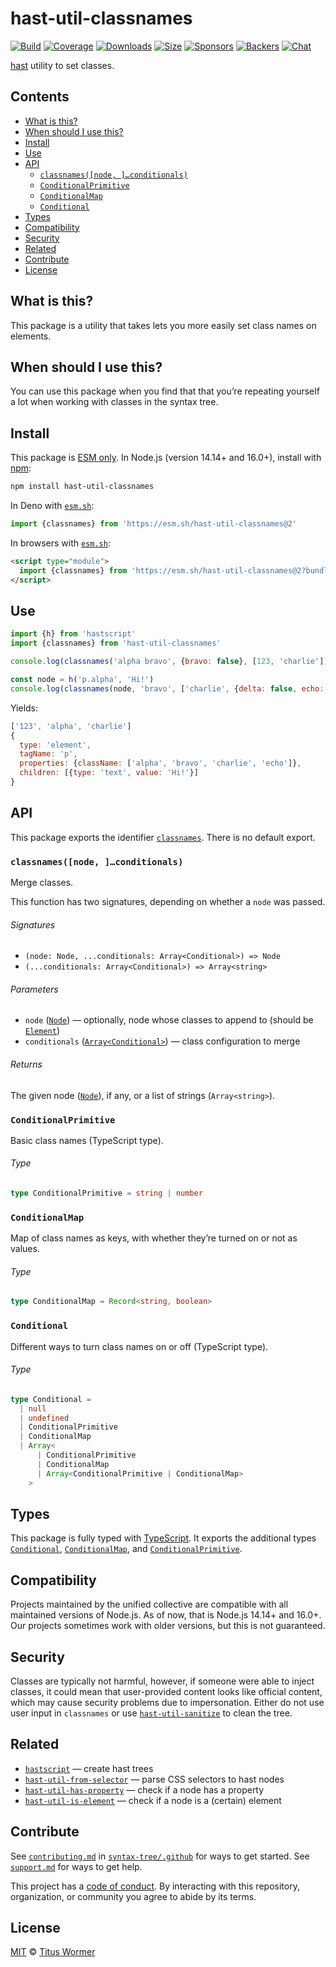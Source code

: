 # hast-util-classnames

[![Build][build-badge]][build]
[![Coverage][coverage-badge]][coverage]
[![Downloads][downloads-badge]][downloads]
[![Size][size-badge]][size]
[![Sponsors][sponsors-badge]][collective]
[![Backers][backers-badge]][collective]
[![Chat][chat-badge]][chat]

[hast][] utility to set classes.

## Contents

*   [What is this?](#what-is-this)
*   [When should I use this?](#when-should-i-use-this)
*   [Install](#install)
*   [Use](#use)
*   [API](#api)
    *   [`classnames([node, ]…conditionals)`](#classnamesnode-conditionals)
    *   [`ConditionalPrimitive`](#conditionalprimitive)
    *   [`ConditionalMap`](#conditionalmap)
    *   [`Conditional`](#conditional)
*   [Types](#types)
*   [Compatibility](#compatibility)
*   [Security](#security)
*   [Related](#related)
*   [Contribute](#contribute)
*   [License](#license)

## What is this?

This package is a utility that takes lets you more easily set class names on
elements.

## When should I use this?

You can use this package when you find that that you’re repeating yourself
a lot when working with classes in the syntax tree.

## Install

This package is [ESM only][esm].
In Node.js (version 14.14+ and 16.0+), install with [npm][]:

```sh
npm install hast-util-classnames
```

In Deno with [`esm.sh`][esmsh]:

```js
import {classnames} from 'https://esm.sh/hast-util-classnames@2'
```

In browsers with [`esm.sh`][esmsh]:

```html
<script type="module">
  import {classnames} from 'https://esm.sh/hast-util-classnames@2?bundle'
</script>
```

## Use

```js
import {h} from 'hastscript'
import {classnames} from 'hast-util-classnames'

console.log(classnames('alpha bravo', {bravo: false}, [123, 'charlie']))

const node = h('p.alpha', 'Hi!')
console.log(classnames(node, 'bravo', ['charlie', {delta: false, echo: 1}]))
```

Yields:

```js
['123', 'alpha', 'charlie']
{
  type: 'element',
  tagName: 'p',
  properties: {className: ['alpha', 'bravo', 'charlie', 'echo']},
  children: [{type: 'text', value: 'Hi!'}]
}
```

## API

This package exports the identifier [`classnames`][classnames].
There is no default export.

### `classnames([node, ]…conditionals)`

Merge classes.

This function has two signatures, depending on whether a `node` was passed.

###### Signatures

*   `(node: Node, ...conditionals: Array<Conditional>) => Node`
*   `(...conditionals: Array<Conditional>) => Array<string>`

###### Parameters

*   `node` ([`Node`][node])
    — optionally, node whose classes to append to (should be
    [`Element`][element])
*   `conditionals` ([`Array<Conditional>`][conditional])
    — class configuration to merge

###### Returns

The given node ([`Node`][node]), if any, or a list of strings (`Array<string>`).

### `ConditionalPrimitive`

Basic class names (TypeScript type).

###### Type

```ts
type ConditionalPrimitive = string | number
```

### `ConditionalMap`

Map of class names as keys, with whether they’re turned on or not as values.

###### Type

```ts
type ConditionalMap = Record<string, boolean>
```

### `Conditional`

Different ways to turn class names on or off (TypeScript type).

###### Type

```ts
type Conditional =
  | null
  | undefined
  | ConditionalPrimitive
  | ConditionalMap
  | Array<
      | ConditionalPrimitive
      | ConditionalMap
      | Array<ConditionalPrimitive | ConditionalMap>
    >
```

## Types

This package is fully typed with [TypeScript][].
It exports the additional types [`Conditional`][conditional],
[`ConditionalMap`][conditionalmap], and
[`ConditionalPrimitive`][conditionalprimitive].

## Compatibility

Projects maintained by the unified collective are compatible with all maintained
versions of Node.js.
As of now, that is Node.js 14.14+ and 16.0+.
Our projects sometimes work with older versions, but this is not guaranteed.

## Security

Classes are typically not harmful, however, if someone were able to inject
classes, it could mean that user-provided content looks like official content,
which may cause security problems due to impersonation.
Either do not use user input in `classnames` or use
[`hast-util-sanitize`][hast-util-sanitize] to clean the tree.

## Related

*   [`hastscript`](https://github.com/syntax-tree/hastscript)
    — create hast trees
*   [`hast-util-from-selector`](https://github.com/syntax-tree/hast-util-from-selector)
    — parse CSS selectors to hast nodes
*   [`hast-util-has-property`](https://github.com/syntax-tree/hast-util-has-property)
    — check if a node has a property
*   [`hast-util-is-element`](https://github.com/syntax-tree/hast-util-is-element)
    — check if a node is a (certain) element

## Contribute

See [`contributing.md`][contributing] in [`syntax-tree/.github`][health] for
ways to get started.
See [`support.md`][support] for ways to get help.

This project has a [code of conduct][coc].
By interacting with this repository, organization, or community you agree to
abide by its terms.

## License

[MIT][license] © [Titus Wormer][author]

<!-- Definitions -->

[build-badge]: https://github.com/syntax-tree/hast-util-classnames/workflows/main/badge.svg

[build]: https://github.com/syntax-tree/hast-util-classnames/actions

[coverage-badge]: https://img.shields.io/codecov/c/github/syntax-tree/hast-util-classnames.svg

[coverage]: https://codecov.io/github/syntax-tree/hast-util-classnames

[downloads-badge]: https://img.shields.io/npm/dm/hast-util-classnames.svg

[downloads]: https://www.npmjs.com/package/hast-util-classnames

[size-badge]: https://img.shields.io/bundlephobia/minzip/hast-util-classnames.svg

[size]: https://bundlephobia.com/result?p=hast-util-classnames

[sponsors-badge]: https://opencollective.com/unified/sponsors/badge.svg

[backers-badge]: https://opencollective.com/unified/backers/badge.svg

[collective]: https://opencollective.com/unified

[chat-badge]: https://img.shields.io/badge/chat-discussions-success.svg

[chat]: https://github.com/syntax-tree/unist/discussions

[npm]: https://docs.npmjs.com/cli/install

[esm]: https://gist.github.com/sindresorhus/a39789f98801d908bbc7ff3ecc99d99c

[esmsh]: https://esm.sh

[typescript]: https://www.typescriptlang.org

[license]: license

[author]: https://wooorm.com

[health]: https://github.com/syntax-tree/.github

[contributing]: https://github.com/syntax-tree/.github/blob/main/contributing.md

[support]: https://github.com/syntax-tree/.github/blob/main/support.md

[coc]: https://github.com/syntax-tree/.github/blob/main/code-of-conduct.md

[hast]: https://github.com/syntax-tree/hast

[node]: https://github.com/syntax-tree/hast#nodes

[element]: https://github.com/syntax-tree/hast#element

[hast-util-sanitize]: https://github.com/syntax-tree/hast-util-sanitize

[classnames]: #classnamesnode-conditionals

[conditional]: #conditional

[conditionalmap]: #conditionalmap

[conditionalprimitive]: #conditionalprimitive
